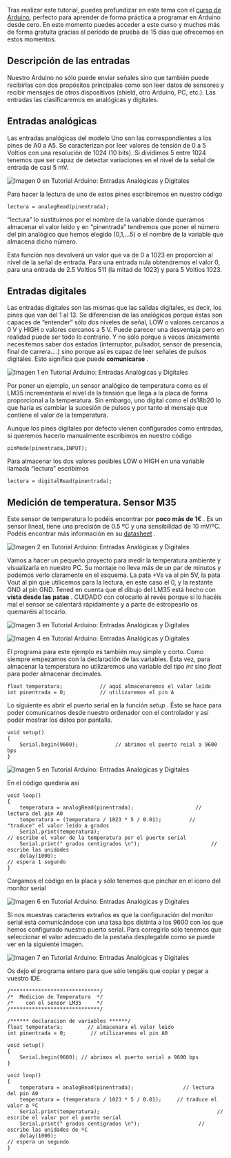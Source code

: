 Tras realizar este tutorial, puedes profundizar en este tema con el [curso de Arduino](https://openwebinars.net/cursos/arduino/), perfecto para aprender de forma práctica a programar en Arduino desde cero. En este momento puedes acceder a este curso y muchos más de forma gratuita gracias al periodo de prueba de 15 días que ofrecemos en estos momentos.

## Descripción de las entradas

Nuestro Arduino no sólo puede enviar señales sino que también puede recibirlas con dos propósitos principales como son leer datos de sensores y recibir mensajes de otros dispositivos (shield, otro Arduino, PC, etc.). Las entradas las clasificaremos en analógicas y digitales.

## Entradas analógicas

Las entradas analógicas del modelo Uno son las correspondientes a los pines de A0 a A5. Se caracterizan por leer valores de tensión de 0 a 5 Voltios con una resolución de 1024 (10 bits). Si dividimos 5 entre 1024 tenemos que ser capaz de detectar variaciones en el nivel de la señal de entrada de casi 5 mV.

![Imagen 0 en Tutorial Arduino: Entradas Analógicas y Digitales](./img05/ecec0a8be06a680736a48b38cab4f393.webp)

Para hacer la lectura de uno de estos pines escribiremos en nuestro código

```
lectura = analogRead(pinentrada);
```

“lectura” lo sustituimos por el nombre de la variable donde queramos almacenar el valor leído y en “pinentrada” tendremos que poner el número del pin analógico que hemos elegido (0,1,...5) o el nombre de la variable que almacena dicho número.

Esta función nos devolverá un valor que va de 0 a 1023 en proporción al nivel de la señal de entrada. Para una entrada nula obtendremos el valor 0, para una entrada de 2.5 Voltios 511 (la mitad de 1023) y para 5 Voltios 1023.



## Entradas digitales

Las entradas digitales son las mismas que las salidas digitales, es decir, los pines que van del 1 al 13. Se diferencian de las analógicas porque éstas son capaces de “entender” sólo dos niveles de señal, LOW o valores cercanos a 0 V y HIGH o valores cercanos a 5 V. Puede parecer una desventaja pero en realidad puede ser todo lo contrario. Y no sólo porque a veces únicamente necesitemos saber dos estados (interruptor, pulsador, sensor de presencia, final de carrera....) sino porque así es capaz de leer señales de pulsos digitales. Esto significa que puede **comunicarse** .

![Imagen 1 en Tutorial Arduino: Entradas Analógicas y Digitales](./img05/9fb141e8030d0e5c342703a990f121c0.webp)

Por poner un ejemplo, un sensor analógico de temperatura como es el LM35 incrementaría el nivel de la tensión que llega a la placa de forma proporcional a la temperatura. Sin embargo, uno digital como el ds18b20 lo que haría es cambiar la sucesión de pulsos y por tanto el mensaje que contiene el valor de la temperatura.

Aunque los pines digitales por defecto vienen configurados como entradas, si queremos hacerlo manualmente escribimos en nuestro código

```
pinMode(pinentrada,INPUT);
```

Para almacenar los dos valores posibles LOW o HIGH en una variable llamada “lectura” escribimos

```
lectura = digitalRead(pinentrada);
```

## Medición de temperatura. Sensor M35

Este sensor de temperatura lo podéis encontrar por **poco más de 1€** . Es un sensor lineal, tiene una precisión de 0.5 ºC y una sensibilidad de 10 mV/ºC. Podéis encontrar más información en su [datasheet](http://www.ti.com/lit/ds/symlink/lm35.pdf) .

![Imagen 2 en Tutorial Arduino: Entradas Analógicas y Digitales](./img05/718030b2a8bbc2bc1e2694d8899a339f.webp)

 

Vamos a hacer un pequeño proyecto para medir la temperatura ambiente y visualizarla en nuestro PC. Su montaje no lleva más de un par de minutos y podemos verlo claramente en el esquema. La pata +Vs va al pin 5V, la pata Vout al pin que utilicemos para la lectura, en este caso el 0, y la restante GND al pin GND. Tened en cuenta que el dibujo del LM35 está hecho con **vista desde las patas** . CUIDADO con colocarlo al revés porque si lo hacéis mal el sensor se calentará rápidamente y a parte de estropearlo os quemaréis al tocarlo.

![Imagen 3 en Tutorial Arduino: Entradas Analógicas y Digitales](./img05/c56127504c4d982538a48295888fe003.webp)

![Imagen 4 en Tutorial Arduino: Entradas Analógicas y Digitales](./img05/0e72390848231461deac3688ea0d6a74.webp)

El programa para este ejemplo es también muy simple y corto. Como siempre empezamos con la declaración de las variables. Esta vez, para almacenar la temperatura no utilizaremos una variable del tipo *int* sino *float* para poder almacenar decimales.

```
float temperatura;            // aquí almacenaremos el valor leído
int pinentrada = 0;           // utilizaremos el pin A
```

Lo siguiente es abrir el puerto serial en la función *setup* . Ésto se hace para poder comunicarnos desde nuestro ordenador con el controlador y así poder mostrar los datos por pantalla.

```
void setup()
{
    Serial.begin(9600);            // abrimos el puerto reial a 9600 bps
}
```

![Imagen 5 en Tutorial Arduino: Entradas Analógicas y Digitales](./img05/19657dbff2454d21c033aafc67f7526d.webp)

En el código quedaría así

```
void loop()
{
    temperatura = analogRead(pinentrada);                    // lectura del pin A0
    temperatura = (temperatura / 1023 * 5 / 0.01);         // "traduce" el valor leído a grados
    Serial.print(temperatura);                                         // escribe el valor de la temperatura por el puerto serial
    Serial.print(" grados centigrados \n");                       // escribe las unidades
    delay(1000);                                                             // espera 1 segundo
}  
```

Cargamos el código en la placa y sólo tenemos que pinchar en el icono del monitor serial

![Imagen 6 en Tutorial Arduino: Entradas Analógicas y Digitales](./img05/3ae7b3b11d350fd67f32dc767243c6ff.webp)

Si nos muestras caracteres extraños es que la configuración del monitor serial está comunicándose con una tasa bps distinta a los 9600 con los que hemos configurado nuestro puerto serial. Para corregirlo sólo tenemos que seleccionar el valor adecuado de la pestaña desplegable como se puede ver en la siguiente imagen.

![Imagen 7 en Tutorial Arduino: Entradas Analógicas y Digitales](./img05/97b0268383010017947a595a4dc1c5ac.webp)

Os dejo el programa entero para que sólo tengáis que copiar y pegar a vuestro IDE.

```
/*****************************/
/*  Medicion de Temperatura  */
/*    con el sensor LM35     */
/*****************************/

/****** declaracion de variables ******/
float temperatura;        // almacenara el valor leido
int pinentrada = 0;        // utilizaremos el pin A0

void setup()
{
    Serial.begin(9600); // abrimos el puerto serial a 9600 bps
}

void loop()
{
    temperatura = analogRead(pinentrada);                // lectura del pin A0
    temperatura = (temperatura / 1023 * 5 / 0.01);     // traduce el valor a ºC
    Serial.print(temperatura);                                      // escribe el valor por el puerto serial
    Serial.print(" grados centigrados \n");                   // escribe las unidades de ºC
    delay(1000);                                                         // espera un segundo
}  
```

 
